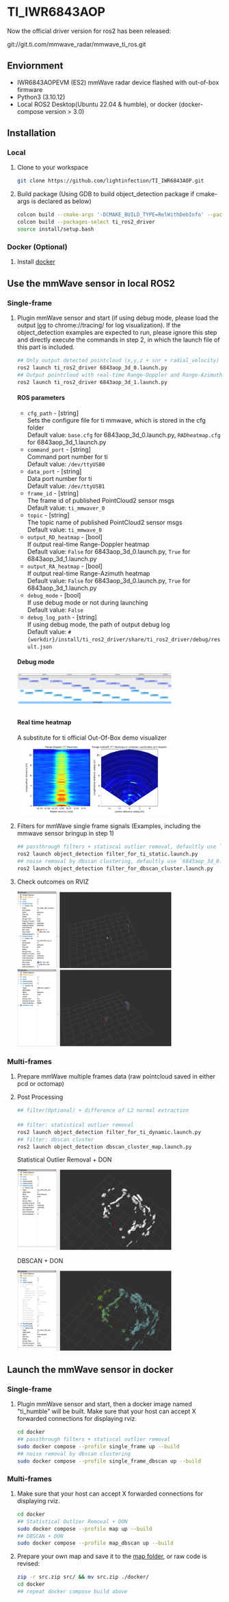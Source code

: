 # TI_IWR6843AOP

Now the official driver version for ros2 has been released: 

git://git.ti.com/mmwave_radar/mmwave_ti_ros.git

## Enviornment

- IWR6843AOPEVM (ES2) mmWave radar device flashed with out-of-box firmware
- Python3 (3.10.12)
- Local ROS2 Desktop(Ubuntu 22.04 & humble), or docker (docker-compose version > 3.0)

<!-- A [dockerfile](./ros2_rviz_docker/humble_docker/Dockerfile) is provided for building a container where mmwave can run. -->

## Installation

### Local
1. Clone to your workspace
   ```sh
   git clone https://github.com/lightinfection/TI_IWR6843AOP.git
   ```
2. Build package (Using GDB to build object_detection package if cmake-args is declared as below)
   ```sh
   colcon build --cmake-args '-DCMAKE_BUILD_TYPE=RelWithDebInfo' --packages-select object_detection
   colcon build --packages-select ti_ros2_driver
   source install/setup.bash
   ```

### Docker (Optional)
1. Install [docker](https://docs.docker.com/engine/install/)

## Use the mmWave sensor in local ROS2

### Single-frame
1. Plugin mmWave sensor and start (if using debug mode, please load the output [log](./src/ti_ros2_driver/debug/result.json) to chrome://tracing/ for log visualization). If the object_detection examples are expected to run, please ignore this step and directly execute the commands in step 2, in which the launch file of this part is included.
    ```sh
    ## Only output detected pointcloud (x,y,z + snr + radial_velocity)
    ros2 launch ti_ros2_driver 6843aop_3d_0.launch.py
    ## Output pointcloud with real-time Range-Doppler and Range-Azimuth Heatmap
    ros2 launch ti_ros2_driver 6843aop_3d_1.launch.py
    ```
    #### **ROS parameters**

    * `cfg_path` - [string]  
    Sets the configure file for ti mmwave, which is stored in the cfg folder    
    Default value: `base.cfg` for 6843aop_3d_0.launch.py, `RADheatmap.cfg` for 6843aop_3d_1.launch.py
    * `command_port` - [string]  
    Command port number for ti  
    Default value: `/dev/ttyUSB0`
    * `data_port` - [string]  
    Data port number for ti     
    Default value: `/dev/ttyUSB1`
    * `frame_id` - [string]  
    The frame id of published PointCloud2 sensor msgs   
    Default value: `ti_mmwaver_0`
    * `topic` - [string]  
    The topic name of published PointCloud2 sensor msgs     
    Default value: `ti_mmwave_0` 
    * `output_RD_heatmap` - [bool]  
    If output real-time Range-Doppler heatmap   
    Default value: `False` for 6843aop_3d_0.launch.py, `True` for 6843aop_3d_1.launch.py
    * `output_RA_heatmap` - [bool]  
    If output real-time Range-Azimuth heatmap   
    Default value: `False` for 6843aop_3d_0.launch.py, `True` for 6843aop_3d_1.launch.py
    * `debug_mode` - [bool]  
    If use debug mode or not during launching     
    Default value: `False`
    * `debug_log_path` - [string]  
    If using debug mode, the path of output debug log   
    Default value: `#{workdir}/install/ti_ros2_driver/share/ti_ros2_driver/debug/result.json`

    #### **Debug mode**
    <img src="./img/debug.png" width="75%" height="75%">

    #### **Real time heatmap**
    A substitute for ti official Out-Of-Box demo visualizer        
    <img src="./img/heatmap.png" width="75%" height="75%">
    
2. Filters for mmWave single frame signals (Examples, including the mmwave sensor bringup in step 1)
    ```sh
    ## passthrough filters + statiscal outlier removal, defaultly use `6843aop_3d_1.launch.py`, which outputs pointcloud with heatmap
    ros2 launch object_detection filter_for_ti_static.launch.py
    ## noise removal by dbscan clustering, defaultly use `6843aop_3d_0.launch.py`, which only outputs pointcloud
    ros2 launch object_detection filter_for_dbscan_cluster.launch.py
    ```
3. Check outcomes on RVIZ

    <img src="./img/single.png" width="75%" height="75%">
    <img src="./img/single_cluster.png" width="75%" height="75%">

### Multi-frames
1. Prepare mmWave multiple frames data (raw pointcloud saved in either pcd or octomap)

2. Post Processing
    ```sh
    ## filter(Optional) + difference of L2 normal extraction

    ## filter: statistical outlier removal
    ros2 launch object_detection filter_for_ti_dynamic.launch.py
    ## filter: dbscan cluster
    ros2 launch object_detection dbscan_cluster_map.launch.py
    ```
    Statistical Outlier Removal + DON

    <img src="./img/multi.png" width="75%" height="75%">

    DBSCAN + DON

    <img src="./img/multi_cluster.png" width="75%" height="75%">

## Launch the mmWave sensor in docker

### Single-frame
1. Plugin mmWave sensor and start, then a docker image named "ti_humble" will be built. Make sure that your host can accept X forwarded connections for displaying rviz.
    ```sh
    cd docker
    ## passthrough filters + statiscal outlier removal
    sudo docker compose --profile single_frame up --build
    ## noise removal by dbscan clustering
    sudo docker compose --profile single_frame_dbscan up --build
    ```
### Multi-frames
1. Make sure that your host can accept X forwarded connections for displaying rviz.
    ```sh
    cd docker
    ## Statistical Outlier Removal + DON
    sudo docker compose --profile map up --build
    ## DBSCAN + DON
    sudo docker compose --profile map_dbscan up --build
    ```
2. Prepare your own map and save it to the [map folder](./src/object_detection/map/), or raw code is revised:
    ```sh
    zip -r src.zip src/ && mv src.zip ./docker/
    cd docker
    ## repeat docker compose build above
    ```
